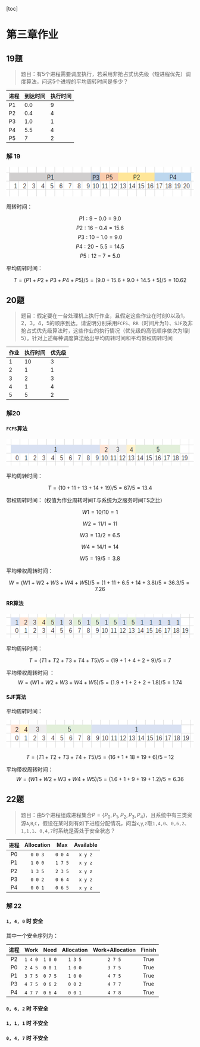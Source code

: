 [toc]
# 第三章作业

## 19题

> 题目：有5个进程需要调度执行，若采用非抢占式优先级（短进程优先）调度算法，问这5个进程的平均周转时间是多少？

进程|到达时间|执行时间
---|---|---
P1|0.0|9
P2|0.4|4
P3|1.0|1
P4|5.5|4
P5|7|2

### 解 19

![时间图](tmp125.png)

周转时间：

$$
P1:9-0.0=9.0
$$
$$
P2:16-0.4=15.6
$$
$$
P3:10-1.0=9.0
$$
$$
P4:20-5.5=14.5
$$
$$
P5:12-7=5.0
$$

平均周转时间：

$$
T=(P1+P2+P3+P4+P5)/5=(9.0+15.6+9.0+14.5+5)/5=10.62
$$

## 20题

> 题目：假定要在一台处理机上执行作业，且假定这些作业在时刻0以及1，2，3，4，5的顺序到达。请说明分别采用`FCFS`、`RR`（时间片为1）、`SJF`及非抢占式优先级算法时，这些作业的执行情况（优先级的高低顺序依次为1到5）。针对上述每种调度算法给出平均周转时间和平均带权周转时间

作业|执行时间|优先级
---|---|---
1|10|3
2|1|1
3|2|3
4|1|4
5|5|2

### 解20

#### `FCFS`算法

![FCFS](tmpDF0E.png)

平均周转时间：

$$
T=(10+11+13+14+19)/5=67/5=13.4
$$

带权周转时间： (权值为作业周转时间T与系统为之服务时间TS之比)

$$
W1=10/10=1
$$

$$
W2=11/1=11
$$

$$
W3=13/2=6.5
$$

$$
W4=14/1=14
$$

$$
W5=19/5=3.8
$$

平均带权周转时间：

$$
W=(W1+W2+W3+W4+W5)/5=(1+11+6.5+14+3.8)/5=36.3/5=7.26
$$

#### RR算法

![RR](tmpE865.png)

平均周转时间：

$$
T=(T1+T2+T3+T4+T5)/5=(19+1+4+2+9)/5=7
$$

平均带权周转时间
：
$$
W=(W1+W2+W3+W4+W5)/5=(1.9+1+2+2+1.8)/5=1.74
$$

#### SJF算法

平均周转时间：

![SJF](tmpEE13.png)

$$
T=(T1+T2+T3+T4+T5)/5=(16+1+18+19+6)/5-12
$$

平均带权周转时间：
$$
W=(W1+W2+W3+W4+W5)/5=(1.6+1+9+19+1.2)/5=6.36
$$

## 22题

> 题目：由5个进程组成进程集合$P=\{P_0,P_1,P_2,P_3,P_4\}$，且系统中有三类资源`A`,`B`,`C`，假设在某时刻有如下进程分配情况，问当`x`,`y`,`z`取`1,4,0`、`0,6,2`、`1,1,1`、`0,4,7`时系统是否处于安全状态？

进程|Allocation|Max|Available
:-:|:-:|:-:|:-:
P0|`0 0 3`|`0 0 4`|`x y z`
P1|`1 0 0`|`1 7 5`|`x y z`
P2|`1 3 5`|`2 3 5`|`x y z`
P3|`0 0 2`|`0 6 4`|`x y z`
P4|`0 0 1`|`0 6 5`|`x y z`

### 解 22

#### `1, 4, 0` 时 安全

其中一个安全序列为：

进程|Work|Need|Allocation|Work+Allocation|Finish
:-:|:-:|:-:|:-:|:-:|:-:
P2|`1 4 0`|`1 0 0`|`1 3 5`|`2 7 5`|True
P0|`2 4 5`|`0 0 1`|`1 0 0`|`3 7 5`|True
P1|`3 7 5`|`0 7 5`|`1 0 0`|`4 7 5`|True
P3|`4 7 5`|`0 6 2`|`0 0 2`|`4 7 7`|True
P4|`4 7 7`|`0 6 4`|`0 0 1`|`4 7 8`|True


#### `0, 6, 2` 时 不安全

#### `1, 1, 1` 时 不安全

#### `0, 4, 7` 时 不安全
